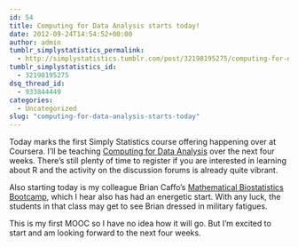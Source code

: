 ```yaml
---
id: 54
title: Computing for Data Analysis starts today!
date: 2012-09-24T14:54:52+00:00
author: admin
tumblr_simplystatistics_permalink:
  - http://simplystatistics.tumblr.com/post/32198195275/computing-for-data-analysis-starts-today
tumblr_simplystatistics_id:
  - 32198195275
dsq_thread_id:
  - 933844449
categories:
  - Uncategorized
slug: "computing-for-data-analysis-starts-today"
---
```

Today marks the first Simply Statistics course offering happening over at Coursera. I&#8217;ll be teaching <a href="https://class.coursera.org/compdata-2012-001/" target="_blank">Computing for Data Analysis</a> over the next four weeks. There&#8217;s still plenty of time to register if you are interested in learning about R and the activity on the discussion forums is already quite vibrant.

Also starting today is my colleague Brian Caffo&#8217;s <a href="https://class.coursera.org/biostats-2012-001/class/index" target="_blank">Mathematical Biostatistics Bootcamp</a>, which I hear also has had an energetic start. With any luck, the students in that class may get to see Brian dressed in military fatigues.

This is my first MOOC so I have no idea how it will go. But I&#8217;m excited to start and am looking forward to the next four weeks.
